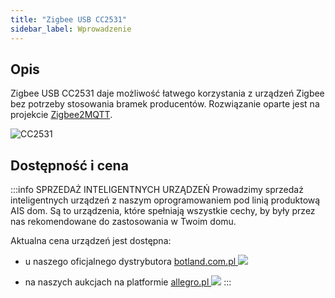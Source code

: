 ```yaml
---
title: "Zigbee USB CC2531"
sidebar_label: Wprowadzenie
---
```


## Opis 

Zigbee USB CC2531 daje możliwość łatwego korzystania z urządzeń Zigbee bez potrzeby stosowania bramek producentów. Rozwiązanie oparte jest na projekcie [Zigbee2MQTT](https://www.zigbee2mqtt.io/).

![CC2531](/img/en/iot/CC2531_Zigbee2MQTT_USB.jpg)


 ## Dostępność i cena

:::info SPRZEDAŻ INTELIGENTNYCH URZĄDZEŃ
Prowadzimy sprzedaż inteligentnych urządzeń z naszym oprogramowaniem pod linią produktową AIS dom.
Są to urządzenia, które spełniają wszystkie cechy, by były przez nas rekomendowane do zastosowania w Twoim domu.

Aktualna cena urządzeń jest dostępna:

- u naszego oficjalnego dystrybutora [botland.com.pl ![](/img/en/icons/botland.png)](https://botland.com.pl/pl/227_prd_ai-speaker)

- na naszych aukcjach na platformie [allegro.pl ![](/img/en/icons/allegro.png)](https://allegro.pl/uzytkownik/AI-Speaker) 
:::